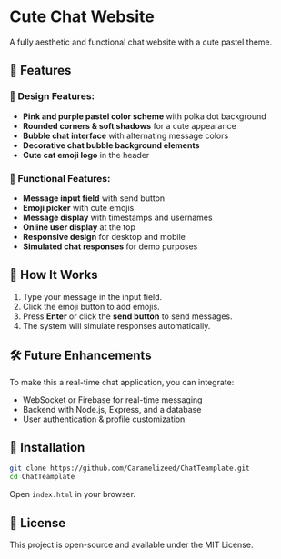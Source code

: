 # Cute Chat Website

A fully aesthetic and functional chat website with a cute pastel theme.

## 🌟 Features

### 🎨 Design Features:
- **Pink and purple pastel color scheme** with polka dot background
- **Rounded corners & soft shadows** for a cute appearance
- **Bubble chat interface** with alternating message colors
- **Decorative chat bubble background elements**
- **Cute cat emoji logo** in the header

### 💬 Functional Features:
- **Message input field** with send button
- **Emoji picker** with cute emojis
- **Message display** with timestamps and usernames
- **Online user display** at the top
- **Responsive design** for desktop and mobile
- **Simulated chat responses** for demo purposes

## 🚀 How It Works
1. Type your message in the input field.
2. Click the emoji button to add emojis.
3. Press **Enter** or click the **send button** to send messages.
4. The system will simulate responses automatically.

## 🛠 Future Enhancements
To make this a real-time chat application, you can integrate:
- WebSocket or Firebase for real-time messaging
- Backend with Node.js, Express, and a database
- User authentication & profile customization

## 📂 Installation
```sh
git clone https://github.com/Caramelizeed/ChatTeamplate.git
cd ChatTeamplate
```
Open `index.html` in your browser.

## 📜 License
This project is open-source and available under the MIT License.
